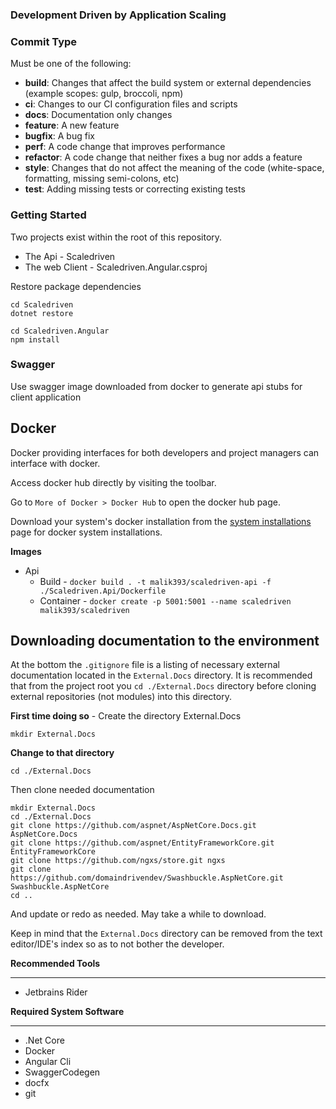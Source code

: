 
### Development Driven by Application Scaling

### Commit Type

Must be one of the following:

* **build**: Changes that affect the build system or external dependencies (example scopes: gulp, broccoli, npm)
* **ci**: Changes to our CI configuration files and scripts
* **docs**: Documentation only changes
* **feature**: A new feature
* **bugfix**: A bug fix
* **perf**: A code change that improves performance
* **refactor**: A code change that neither fixes a bug nor adds a feature
* **style**: Changes that do not affect the meaning of the code (white-space, formatting, missing semi-colons, etc)
* **test**: Adding missing tests or correcting existing tests

### Getting Started
Two projects exist within the root of this repository.

* The Api - Scaledriven
* The web Client - Scaledriven.Angular.csproj

Restore package dependencies
```
cd Scaledriven
dotnet restore
```
```
cd Scaledriven.Angular
npm install
```


### Swagger
Use swagger image downloaded from docker to generate api stubs for client application

**Docker**
----------
Docker providing interfaces for both developers and project managers can interface with docker.

Access docker hub directly by visiting the toolbar.

Go to `More of Docker > Docker Hub` to open the docker hub page.

Download your system's docker installation from the [system installations](https://docs.docker.com/v17.12/install/#supported-platforms) page for docker system installations.

**Images**

- Api 
    - Build  - ``docker build . -t malik393/scaledriven-api -f ./Scaledriven.Api/Dockerfile``
    - Container - ``docker create -p 5001:5001 --name scaledriven  malik393/scaledriven``


**Downloading documentation to the environment**
----

At the bottom the `.gitignore` file is a listing of necessary external documentation located in the `External.Docs` directory. It is recommended that from the project root you `cd ./External.Docs` directory before cloning external repositories (not modules) into this directory.

**First time doing so** - Create the directory External.Docs  

`mkdir External.Docs`  

**Change to that directory**

`cd ./External.Docs`

Then clone needed documentation

```
mkdir External.Docs
cd ./External.Docs
git clone https://github.com/aspnet/AspNetCore.Docs.git AspNetCore.Docs
git clone https://github.com/aspnet/EntityFrameworkCore.git EntityFrameworkCore
git clone https://github.com/ngxs/store.git ngxs
git clone https://github.com/domaindrivendev/Swashbuckle.AspNetCore.git Swashbuckle.AspNetCore
cd ..
```


And update or redo as needed. May take a while to download.

Keep in mind that the `External.Docs` directory can be removed from the text editor/IDE's index so as to not bother the developer.
 
**Recommended Tools**
___
- Jetbrains Rider

**Required System Software**
___
- .Net Core
- Docker
- Angular Cli
- SwaggerCodegen
- docfx
- git
